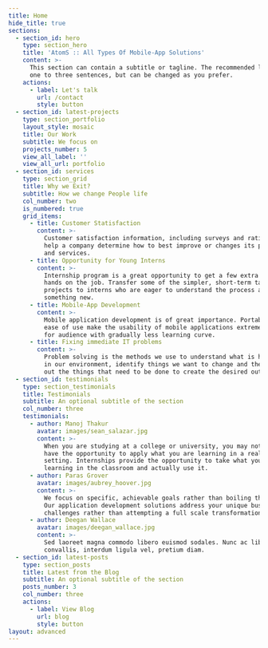 ```yaml
---
title: Home
hide_title: true
sections:
  - section_id: hero
    type: section_hero
    title: 'AtomS :: All Types Of Mobile-App Solutions'
    content: >-
      This section can contain a subtitle or tagline. The recommended length is
      one to three sentences, but can be changed as you prefer.
    actions:
      - label: Let's talk
        url: /contact
        style: button
  - section_id: latest-projects
    type: section_portfolio
    layout_style: mosaic
    title: Our Work
    subtitle: We focus on
    projects_number: 5
    view_all_label: ''
    view_all_url: portfolio
  - section_id: services
    type: section_grid
    title: Why we Exit?
    subtitle: How we change People life
    col_number: two
    is_numbered: true
    grid_items:
      - title: Customer Statisfaction
        content: >-
          Customer satisfaction information, including surveys and ratings, can
          help a company determine how to best improve or changes its products
          and services.
      - title: Opportunity for Young Interns
        content: >-
          Internship program is a great opportunity to get a few extra pairs of
          hands on the job. Transfer some of the simpler, short-term tasks and
          projects to interns who are eager to understand the process and learn
          something new.
      - title: Mobile-App Development
        content: >-
          Mobile application development is of great importance. Portability and
          ease of use make the usability of mobile applications extremely simple
          for audience with gradually less learning curve.
      - title: Fixing immediate IT problems
        content: >-
          Problem solving is the methods we use to understand what is happening
          in our environment, identify things we want to change and then figure
          out the things that need to be done to create the desired outcome.
  - section_id: testimonials
    type: section_testimonials
    title: Testimonials
    subtitle: An optional subtitle of the section
    col_number: three
    testimonials:
      - author: Manoj Thakur
        avatar: images/sean_salazar.jpg
        content: >-
          When you are studying at a college or university, you may not always
          have the opportunity to apply what you are learning in a real world
          setting. Internships provide the opportunity to take what you are
          learning in the classroom and actually use it.
      - author: Paras Grover
        avatar: images/aubrey_hoover.jpg
        content: >-
          We focus on specific, achievable goals rather than boiling the ocean.
          Our application development solutions address your unique business
          challenges rather than attempting a full scale transformation.
      - author: Deegan Wallace
        avatar: images/deegan_wallace.jpg
        content: >-
          Sed laoreet magna commodo libero euismod sodales. Nunc ac libero
          convallis, interdum ligula vel, pretium diam.
  - section_id: latest-posts
    type: section_posts
    title: Latest from the Blog
    subtitle: An optional subtitle of the section
    posts_number: 3
    col_number: three
    actions:
      - label: View Blog
        url: blog
        style: button
layout: advanced
---
```

